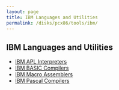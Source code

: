 ```yaml
---
layout: page
title: IBM Languages and Utilities 
permalink: /disks/pcx86/tools/ibm/
---
```


IBM Languages and Utilities
---------------------------

* [IBM APL Interpreters](/disks/pcx86/tools/ibm/apl/)
* [IBM BASIC Compilers](/disks/pcx86/tools/ibm/basic/compilers/)
* [IBM Macro Assemblers](/disks/pcx86/tools/ibm/masm/)
* [IBM Pascal Compilers](/disks/pcx86/tools/ibm/pascal/)
